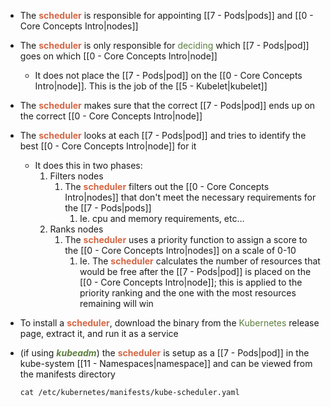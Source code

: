 - The <b><span style="color:#d46644">scheduler</span></b> is responsible for appointing [[7 - Pods|pods]] and [[0 - Core Concepts Intro|nodes]]

- The <b><span style="color:#d46644">scheduler</span></b> is only responsible for <span style="color:#5c7e3e">deciding</span> which [[7 - Pods|pod]] goes on which [[0 - Core Concepts Intro|node]]
	- It does not place the [[7 - Pods|pod]] on the [[0 - Core Concepts Intro|node]]. This is the job of the [[5 - Kubelet|kubelet]]

- The <b><span style="color:#d46644">scheduler</span></b> makes sure that the correct [[7 - Pods|pod]] ends up on the correct [[0 - Core Concepts Intro|node]]

- The <b><span style="color:#d46644">scheduler</span></b> looks at each [[7 - Pods|pod]] and tries to identify the best [[0 - Core Concepts Intro|node]] for it
	- It does this in two phases:
		1. Filters nodes
			1. The <b><span style="color:#d46644">scheduler</span></b> filters out the [[0 - Core Concepts Intro|nodes]] that don't meet the necessary requirements for the [[7 - Pods|pods]]
				1. Ie. cpu and memory requirements, etc…
		2. Ranks nodes
			1. The <b><span style="color:#d46644">scheduler</span></b> uses a priority function to assign a score to the [[0 - Core Concepts Intro|nodes]] on a scale of 0-10
				1. Ie. The <b><span style="color:#d46644">scheduler</span></b> calculates the number of resources that would be free after the [[7 - Pods|pod]] is placed on the [[0 - Core Concepts Intro|node]]; this is applied to the priority ranking and the one with the most resources remaining will win

- To install a <b><span style="color:#d46644">scheduler</span></b>, download the binary from the <span style="color:#5c7e3e">Kubernetes</span> release page, extract it, and run it as a service

- (if using <b><i><span style="color:#5c7e3e">kubeadm</span></i></b>) the <b><span style="color:#d46644">scheduler</span></b> is setup as a [[7 - Pods|pod]] in the kube-system [[11 - Namespaces|namespace]] and can be viewed from the manifests directory

	`cat /etc/kubernetes/manifests/kube-scheduler.yaml`